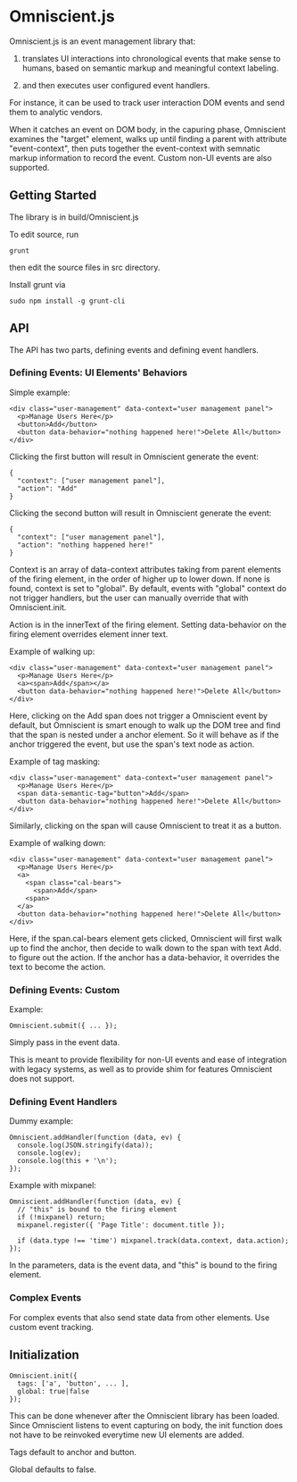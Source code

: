 # Omniscient.js

Omniscient.js is an event management library that:

1. translates UI interactions into chronological events that make sense to humans, based on semantic markup and meaningful context labeling.

2. and then executes user configured event handlers.

For instance, it can be used to track user interaction DOM events and send them to analytic vendors.

When it catches an event on DOM body, in the capuring phase, Omniscient examines the "target" element, walks up until finding a parent with attribute "event-context", then puts together the event-context with semnatic markup information to record the event. Custom non-UI events are also supported.

## Getting Started

The library is in build/Omniscient.js

To edit source, run

    grunt

then edit the source files in src directory.

Install grunt via

    sudo npm install -g grunt-cli

## API

The API has two parts, defining events and defining event handlers.

### Defining Events: UI Elements' Behaviors

Simple example:

    <div class="user-management" data-context="user management panel">
      <p>Manage Users Here</p>
      <button>Add</button>
      <button data-behavior="nothing happened here!">Delete All</button>
    </div>

Clicking the first button will result in Omniscient generate the event:

    {
      "context": ["user management panel"],
      "action": "Add"
    }

Clicking the second button will result in Omniscient generate the event:

    {
      "context": ["user management panel"],
      "action": "nothing happened here!"
    }

Context is an array of data-context attributes taking from parent elements of the firing element, in the order of higher up to lower down. If none is found, context is set to "global". By default, events with "global" context do not trigger handlers, but the user can manually override that with Omniscient.init.

Action is in the innerText of the firing element. Setting data-behavior on the firing element overrides element inner text.

Example of walking up:

    <div class="user-management" data-context="user management panel">
      <p>Manage Users Here</p>
      <a><span>Add</span></a>
      <button data-behavior="nothing happened here!">Delete All</button>
    </div>

Here, clicking on the Add span does not trigger a Omniscient event by default, but Omniscient is smart enough to walk up the DOM tree and find that the span is nested under a anchor element. So it will behave as if the anchor triggered the event, but use the span's text node as action.

Example of tag masking:

    <div class="user-management" data-context="user management panel">
      <p>Manage Users Here</p>
      <span data-semantic-tag="button">Add</span>
      <button data-behavior="nothing happened here!">Delete All</button>
    </div>

Similarly, clicking on the span will cause Omniscient to treat it as a button.

Example of walking down:

    <div class="user-management" data-context="user management panel">
      <p>Manage Users Here</p>
      <a>
        <span class="cal-bears">
          <span>Add</span>
        <span>
      </a>
      <button data-behavior="nothing happened here!">Delete All</button>
    </div>

Here, if the span.cal-bears element gets clicked, Omniscient will first walk up to find the anchor, then decide to walk down to the span with text Add. to figure out the action. If the anchor has a data-behavior, it overrides the text to become the action.

### Defining Events: Custom

Example:

    Omniscient.submit({ ... });

Simply pass in the event data.

This is meant to provide flexibility for non-UI events and ease of integration with legacy systems, as well as to provide shim for features Omniscient does not support.

### Defining Event Handlers

Dummy example:

    Omniscient.addHandler(function (data, ev) {
      console.log(JSON.stringify(data));
      console.log(ev);
      console.log(this + '\n');
    });

Example with mixpanel:

    Omniscient.addHandler(function (data, ev) {
      // "this" is bound to the firing element
      if (!mixpanel) return;
      mixpanel.register({ 'Page Title': document.title });

      if (data.type !== 'time') mixpanel.track(data.context, data.action);
    });

In the parameters, data is the event data, and "this" is bound to the firing element.

### Complex Events

For complex events that also send state data from other elements. Use custom event tracking.

## Initialization

    Omniscient.init({
      tags: ['a', 'button', ... ],
      global: true|false
    });

This can be done whenever after the Omniscient library has been loaded. Since Omniscient listens to event capturing on body, the init function does not have to be reinvoked everytime new UI elements are added.

Tags default to anchor and button.

Global defaults to false.
